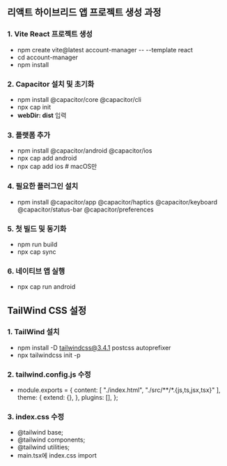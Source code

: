 ## 리액트 하이브리드 앱 프로젝트 생성 과정
### 1. Vite React 프로젝트 생성
- npm create vite@latest account-manager -- --template react
- cd account-manager
- npm install

### 2. Capacitor 설치 및 초기화
- npm install @capacitor/core @capacitor/cli
- npx cap init
- **webDir: dist** 입력

### 3. 플랫폼 추가
- npm install @capacitor/android @capacitor/ios
- npx cap add android
- npx cap add ios  # macOS만

### 4. 필요한 플러그인 설치
- npm install @capacitor/app @capacitor/haptics @capacitor/keyboard @capacitor/status-bar @capacitor/preferences

### 5. 첫 빌드 및 동기화
- npm run build
- npx cap sync

### 6. 네이티브 앱 실행
- npx cap run android

## TailWind CSS 설정
### 1. TailWind 설치
- npm install -D tailwindcss@3.4.1 postcss autoprefixer
- npx tailwindcss init -p

### 2. tailwind.config.js 수정
- module.exports = { 
content: [ "./index.html", "./src/**/*.{js,ts,jsx,tsx}" ], 
theme: { extend: {}, }, 
plugins: [], 
};

### 3. index.css 수정
- @tailwind base; 
- @tailwind components; 
- @tailwind utilities;
- main.tsx에 index.css import